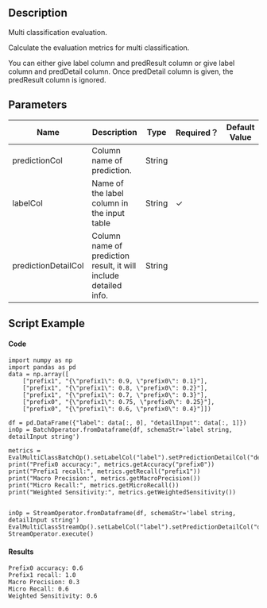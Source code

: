 ## Description
Multi classification evaluation.
 
 Calculate the evaluation metrics for multi classification.
 
 You can either give label column and predResult column or give label column and predDetail column. Once predDetail
 column is given, the predResult column is ignored.

## Parameters
| Name | Description | Type | Required？ | Default Value |
| --- | --- | --- | --- | --- |
| predictionCol | Column name of prediction. | String |  |  |
| labelCol | Name of the label column in the input table | String | ✓ |  |
| predictionDetailCol | Column name of prediction result, it will include detailed info. | String |  |  |

## Script Example
#### Code
```
import numpy as np
import pandas as pd
data = np.array([
    ["prefix1", "{\"prefix1\": 0.9, \"prefix0\": 0.1}"],
	["prefix1", "{\"prefix1\": 0.8, \"prefix0\": 0.2}"],
	["prefix1", "{\"prefix1\": 0.7, \"prefix0\": 0.3}"],
	["prefix0", "{\"prefix1\": 0.75, \"prefix0\": 0.25}"],
	["prefix0", "{\"prefix1\": 0.6, \"prefix0\": 0.4}"]])
	
df = pd.DataFrame({"label": data[:, 0], "detailInput": data[:, 1]})
inOp = BatchOperator.fromDataframe(df, schemaStr='label string, detailInput string')

metrics = EvalMultiClassBatchOp().setLabelCol("label").setPredictionDetailCol("detailInput").linkFrom(inOp).collectMetrics()
print("Prefix0 accuracy:", metrics.getAccuracy("prefix0"))
print("Prefix1 recall:", metrics.getRecall("prefix1"))
print("Macro Precision:", metrics.getMacroPrecision())
print("Micro Recall:", metrics.getMicroRecall())
print("Weighted Sensitivity:", metrics.getWeightedSensitivity())


inOp = StreamOperator.fromDataframe(df, schemaStr='label string, detailInput string')
EvalMultiClassStreamOp().setLabelCol("label").setPredictionDetailCol("detailInput").setTimeInterval(1).linkFrom(inOp).print()
StreamOperator.execute()
```

#### Results
```
Prefix0 accuracy: 0.6
Prefix1 recall: 1.0
Macro Precision: 0.3
Micro Recall: 0.6
Weighted Sensitivity: 0.6
```



